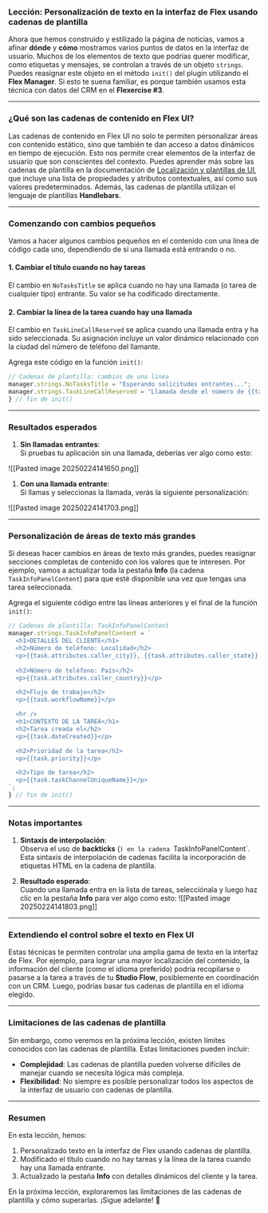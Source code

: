 ### **Lección: Personalización de texto en la interfaz de Flex usando cadenas de plantilla**

Ahora que hemos construido y estilizado la página de noticias, vamos a afinar **dónde** y **cómo** mostramos varios puntos de datos en la interfaz de usuario. Muchos de los elementos de texto que podrías querer modificar, como etiquetas y mensajes, se controlan a través de un objeto `strings`. Puedes reasignar este objeto en el método `init()` del plugin utilizando el **Flex Manager**. Si esto te suena familiar, es porque también usamos esta técnica con datos del CRM en el **Flexercise #3**.

---

### **¿Qué son las cadenas de contenido en Flex UI?**

Las cadenas de contenido en Flex UI no solo te permiten personalizar áreas con contenido estático, sino que también te dan acceso a datos dinámicos en tiempo de ejecución. Esto nos permite crear elementos de la interfaz de usuario que son conscientes del contexto. Puedes aprender más sobre las cadenas de plantilla en la documentación de [Localización y plantillas de UI](https://www.twilio.com/docs/flex/localization-and-ui-templating), que incluye una lista de propiedades y atributos contextuales, así como sus valores predeterminados. Además, las cadenas de plantilla utilizan el lenguaje de plantillas **Handlebars**.

---

### **Comenzando con cambios pequeños**

Vamos a hacer algunos cambios pequeños en el contenido con una línea de código cada uno, dependiendo de si una llamada está entrando o no.

#### **1. Cambiar el título cuando no hay tareas**

El cambio en `NoTasksTitle` se aplica cuando no hay una llamada (o tarea de cualquier tipo) entrante. Su valor se ha codificado directamente.

#### **2. Cambiar la línea de la tarea cuando hay una llamada**

El cambio en `TaskLineCallReserved` se aplica cuando una llamada entra y ha sido seleccionada. Su asignación incluye un valor dinámico relacionado con la ciudad del número de teléfono del llamante.

Agrega este código en la función `init()`:

```javascript
// Cadenas de plantilla: cambios de una línea
manager.strings.NoTasksTitle = "Esperando solicitudes entrantes...";
manager.strings.TaskLineCallReserved = "Llamada desde el número de {{task.attributes.caller_city}}";
} // fin de init()
```

---

### **Resultados esperados**

1. **Sin llamadas entrantes**:  
   Si pruebas tu aplicación sin una llamada, deberías ver algo como esto:

![[Pasted image 20250224141650.png]]
1. **Con una llamada entrante**:  
   Si llamas y seleccionas la llamada, verás la siguiente personalización:

![[Pasted image 20250224141703.png]]

---

### **Personalización de áreas de texto más grandes**

Si deseas hacer cambios en áreas de texto más grandes, puedes reasignar secciones completas de contenido con los valores que te interesen. Por ejemplo, vamos a actualizar toda la pestaña **Info** (la cadena `TaskInfoPanelContent`) para que esté disponible una vez que tengas una tarea seleccionada.

Agrega el siguiente código entre las líneas anteriores y el final de la función `init()`:

```javascript
// Cadenas de plantilla: TaskInfoPanelContent
manager.strings.TaskInfoPanelContent = `
  <h1>DETALLES DEL CLIENTE</h1>   
  <h2>Número de teléfono: Localidad</h2>
  <p>{{task.attributes.caller_city}}, {{task.attributes.caller_state}} {{task.attributes.caller_zip}}</p>
  
  <h2>Número de teléfono: País</h2>
  <p>{{task.attributes.caller_country}}</p>

  <h2>Flujo de trabajo</h2>
  <p>{{task.workflowName}}</p>

  <hr />
  <h1>CONTEXTO DE LA TAREA</h1>
  <h2>Tarea creada el</h2>
  <p>{{task.dateCreated}}</p>

  <h2>Prioridad de la tarea</h2>
  <p>{{task.priority}}</p>

  <h2>Tipo de tarea</h2>
  <p>{{task.taskChannelUniqueName}}</p>    
`;      
} // fin de init()
```

---

### **Notas importantes**

1. **Sintaxis de interpolación**:  
   Observa el uso de **backticks** (`) en la cadena `TaskInfoPanelContent`. Esta sintaxis de interpolación de cadenas facilita la incorporación de etiquetas HTML en la cadena de plantilla.

2. **Resultado esperado**:  
   Cuando una llamada entra en la lista de tareas, selecciónala y luego haz clic en la pestaña **Info** para ver algo como esto:
![[Pasted image 20250224141803.png]]

---

### **Extendiendo el control sobre el texto en Flex UI**

Estas técnicas te permiten controlar una amplia gama de texto en la interfaz de Flex. Por ejemplo, para lograr una mayor localización del contenido, la información del cliente (como el idioma preferido) podría recopilarse o pasarse a la tarea a través de tu **Studio Flow**, posiblemente en coordinación con un CRM. Luego, podrías basar tus cadenas de plantilla en el idioma elegido.

---

### **Limitaciones de las cadenas de plantilla**

Sin embargo, como veremos en la próxima lección, existen límites conocidos con las cadenas de plantilla. Estas limitaciones pueden incluir:

- **Complejidad**: Las cadenas de plantilla pueden volverse difíciles de manejar cuando se necesita lógica más compleja.
- **Flexibilidad**: No siempre es posible personalizar todos los aspectos de la interfaz de usuario con cadenas de plantilla.

---

### **Resumen**

En esta lección, hemos:

1. Personalizado texto en la interfaz de Flex usando cadenas de plantilla.
2. Modificado el título cuando no hay tareas y la línea de la tarea cuando hay una llamada entrante.
3. Actualizado la pestaña **Info** con detalles dinámicos del cliente y la tarea.

En la próxima lección, exploraremos las limitaciones de las cadenas de plantilla y cómo superarlas. ¡Sigue adelante! 🚀